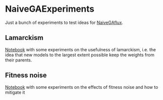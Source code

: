 # NaiveGAExperiments

Just a bunch of experiments to test ideas for [NaiveGAflux](https://github.com/DrChainsaw/NaiveGAflux.jl).

## Lamarckism

[Notebook](lamarckism/experiments.ipynb) with some experiments on the usefulness of lamarckism, i.e. the idea that new models to the largest extent possible keep the weights from their parents. 

## Fitness noise

[Notebook](fitnessnoise/experiments.ipynb) with some experiments on the effects of fitness noise and how to mitigate it
